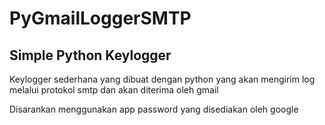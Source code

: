 # PyGmailLoggerSMTP
Simple Python Keylogger
-----------------------

Keylogger sederhana yang dibuat dengan python yang akan mengirim log melalui protokol smtp dan akan diterima oleh gmail

Disarankan menggunakan app password yang disediakan oleh google
